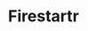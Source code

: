 ---
layout: firm_page
title: "Firestartr"
id: "firestartr.co"
permalink: "/firestartrfirestartr.co/"
website: "http://www.firestartr.co"
offices: "London (United Kingdom)"
investment_stages: "Seed, Series A"
portfolio_companies: ""
portfolio_link: "http://www.firestartr.co/#portfolio"
investment_markets: "SaaS/Cloud Infrastructure, Digital Media, Fintech, E-Commerce/Marketplaces"
founded_year: "2012"
description: "Firestartr is a venture platform that syndicates investments with a curated network of domain experts. They support digital entrepreneurs from seed stage to Series A and beyond, leveraging their entrepreneurial successes and operational experience. Their flexible pledge structure benefits both entrepreneurs and investors."
linkedin: "https://www.linkedin.com/company/firestartr"
twitter: "https://twitter.com/firestartrco"
instagram: "https://instagram.com/firestartrco/"
team_page: "http://www.firestartr.co/#team"
investor_type: "Venture Capital"
crunchbase: ""
pitchbook: ""

# SEO Optimization
meta_title: "Firestartr - VC Firm - projectstartups.com"
meta_description: "Firestartr, Firestartr is a venture platform that syndicates investments with a curated network of domain experts. They support digital entrepreneurs from seed st..."
meta_keywords: "Firestartr, SaaS/Cloud Infrastructure, Digital Media, Fintech, E-Commerce/Marketplaces, VC firm, venture capital, startup investor, projectstartups.com"
canonical_url: "https://vc.projectstartups.com/firestartrfirestartr.co/"
---